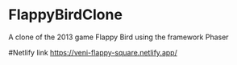 # FlappyBirdClone
A clone of the 2013 game Flappy Bird using the framework Phaser

#Netlify link
https://veni-flappy-square.netlify.app/
